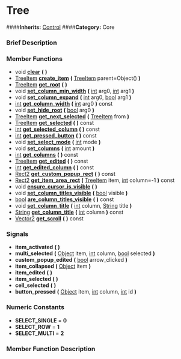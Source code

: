 #  Tree  
####**Inherits:** [Control](class_control)
####**Category:** Core

###  Brief Description  


###  Member Functions 
  * void  **[clear](#clear)**  **(** **)**
  * [TreeItem](class_treeitem)  **[create&#95;item](#create_item)**  **(** [TreeItem](class_treeitem) parent=Object()  **)**
  * [TreeItem](class_treeitem)  **[get&#95;root](#get_root)**  **(** **)**
  * void  **[set&#95;column&#95;min&#95;width](#set_column_min_width)**  **(** [int](class_int) arg0, [int](class_int) arg1  **)**
  * void  **[set&#95;column&#95;expand](#set_column_expand)**  **(** [int](class_int) arg0, [bool](class_bool) arg1  **)**
  * [int](class_int)  **[get&#95;column&#95;width](#get_column_width)**  **(** [int](class_int) arg0  **)** const
  * void  **[set&#95;hide&#95;root](#set_hide_root)**  **(** [bool](class_bool) arg0  **)**
  * [TreeItem](class_treeitem)  **[get&#95;next&#95;selected](#get_next_selected)**  **(** [TreeItem](class_treeitem) from  **)**
  * [TreeItem](class_treeitem)  **[get&#95;selected](#get_selected)**  **(** **)** const
  * [int](class_int)  **[get&#95;selected&#95;column](#get_selected_column)**  **(** **)** const
  * [int](class_int)  **[get&#95;pressed&#95;button](#get_pressed_button)**  **(** **)** const
  * void  **[set&#95;select&#95;mode](#set_select_mode)**  **(** [int](class_int) mode  **)**
  * void  **[set&#95;columns](#set_columns)**  **(** [int](class_int) amount  **)**
  * [int](class_int)  **[get&#95;columns](#get_columns)**  **(** **)** const
  * [TreeItem](class_treeitem)  **[get&#95;edited](#get_edited)**  **(** **)** const
  * [int](class_int)  **[get&#95;edited&#95;column](#get_edited_column)**  **(** **)** const
  * [Rect2](class_rect2)  **[get&#95;custom&#95;popup&#95;rect](#get_custom_popup_rect)**  **(** **)** const
  * [Rect2](class_rect2)  **[get&#95;item&#95;area&#95;rect](#get_item_area_rect)**  **(** [TreeItem](class_treeitem) item, [int](class_int) column=-1  **)** const
  * void  **[ensure&#95;cursor&#95;is&#95;visible](#ensure_cursor_is_visible)**  **(** **)**
  * void  **[set&#95;column&#95;titles&#95;visible](#set_column_titles_visible)**  **(** [bool](class_bool) visible  **)**
  * [bool](class_bool)  **[are&#95;column&#95;titles&#95;visible](#are_column_titles_visible)**  **(** **)** const
  * void  **[set&#95;column&#95;title](#set_column_title)**  **(** [int](class_int) column, [String](class_string) title  **)**
  * [String](class_string)  **[get&#95;column&#95;title](#get_column_title)**  **(** [int](class_int) column  **)** const
  * [Vector2](class_vector2)  **[get&#95;scroll](#get_scroll)**  **(** **)** const

###  Signals  
  *  **item&#95;activated**  **(** **)**
  *  **multi&#95;selected**  **(** [Object](class_object) item, [int](class_int) column, [bool](class_bool) selected  **)**
  *  **custom&#95;popup&#95;edited**  **(** [bool](class_bool) arrow_clicked  **)**
  *  **item&#95;collapsed**  **(** [Object](class_object) item  **)**
  *  **item&#95;edited**  **(** **)**
  *  **item&#95;selected**  **(** **)**
  *  **cell&#95;selected**  **(** **)**
  *  **button&#95;pressed**  **(** [Object](class_object) item, [int](class_int) column, [int](class_int) id  **)**

###  Numeric Constants  
  * **SELECT_SINGLE** = **0**
  * **SELECT_ROW** = **1**
  * **SELECT_MULTI** = **2**

###  Member Function Description  
